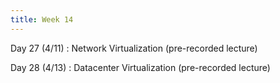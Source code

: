 ```yaml
---
title: Week 14
---
```


Day 27 (4/11)
: Network Virtualization (pre-recorded lecture)

Day 28 (4/13)
: Datacenter Virtualization (pre-recorded lecture)

